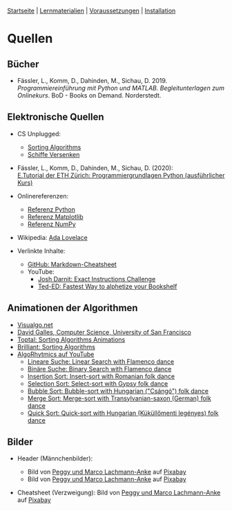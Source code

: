 [Startseite](./index.md) | [Lernmaterialien](./kurs.md) | [Voraussetzungen](./voraussetzungen.md) | [Installation](./installation_anaconda.md)

# Quellen

## Bücher

* Fässler, L., Komm, D., Dahinden, M., Sichau, D. 2019. *Programmiereinführung mit Python und MATLAB. Begleitunterlagen zum Onlinekurs*. BoD - Books on Demand. Norderstedt.

## Elektronische Quellen

* CS Unplugged:
  * [Sorting Algorithms](https://classic.csunplugged.org/sorting-algorithms/)
  * [Schiffe Versenken](https://classic.csunplugged.org/wp-content/uploads/2014/12/CSUnplugged_OS_2015_v3.2.2_AL_Ak-6.pdf)
* Fässler, L., Komm, D., Dahinden, M., Sichau, D. (2020):  
 [E.Tutorial der ETH Zürich: Programmiergrundlagen Python (ausführlicher Kurs)](https://et.lecturers.inf.ethz.ch/viewer/course/b6wSvFsS8ydmuZ7R2?course_locale_key=de)
* Onlinereferenzen:
  * [Referenz Python](https://docs.python.org/3/)
  * [Referenz Matplotlib](https://matplotlib.org)
  * [Referenz NumPy](https://numpy.org/doc/stable/)

* Wikipedia: [Ada Lovelace](https://de.wikipedia.org/wiki/Ada_Lovelace)

* Verlinkte Inhalte:
  * [GitHub: Markdown-Cheatsheet](https://guides.github.com/pdfs/markdown-cheatsheet-online.pdf)
  * YouTube:
    * [Josh Darnit: Exact Instructions Challenge](https://youtu.be/FN2RM-CHkuI)
    * [Ted-ED: Fastest Way to alphetize your Bookshelf](https://youtu.be/WaNLJf8xzC4)

## Animationen der Algorithmen

* [Visualgo.net](https://visualgo.net/en/sorting?slide=1)
* [David Galles, Computer Science, University of San Francisco](https://www.cs.usfca.edu/~galles/visualization/Search.html)
* [Toptal: Sorting Algorithms Animations](https://www.toptal.com/developers/sorting-algorithms)
* [Brilliant: Sorting Algorithms](https://brilliant.org/wiki/sorting-algorithms/)
* [AlgoRhytmics auf YouTube]()
  * [Lineare Suche: Linear Search with Flamenco dance](https://www.youtube.com/watch?v=-PuqKbu9K3U)
  * [Binäre Suche: Binary Search with Flamenco dance](https://www.youtube.com/watch?v=iP897Z5Nerk)
  * [Insertion Sort: Insert-sort with Romanian folk dance](https://www.youtube.com/watch?v=ROalU379l3U)
  * [Selection Sort: Select-sort with Gypsy folk dance](https://www.youtube.com/watch?v=Ns4TPTC8whw)
  * [Bubble Sort: Bubble-sort with Hungarian ("Csángó") folk dance](https://www.youtube.com/watch?v=lyZQPjUT5B4)
  * [Merge Sort: Merge-sort with Transylvanian-saxon (German) folk dance](https://www.youtube.com/watch?v=XaqR3G_NVoo)
  * [Quick Sort: Quick-sort with Hungarian (Küküllőmenti legényes) folk dance](https://www.youtube.com/watch?v=ywWBy6J5gz8)

## Bilder

* Header (Männchenbilder): 
  * Bild von [Peggy und Marco Lachmann-Anke](https://pixabay.com/de/users/peggy_marco-1553824/?utm_source=link-attribution&amp;utm_medium=referral&amp;utm_campaign=image&amp;utm_content=1013910) auf [Pixabay](https://pixabay.com/de/?utm_source=link-attribution&amp;utm_medium=referral&amp;utm_campaign=image&amp;utm_content=1013910>)
  * Bild von [Peggy und Marco Lachmann-Anke](https://pixabay.com/de/users/peggy_marco-1553824/?utm_source=link-attribution&amp;utm_medium=referral&amp;utm_campaign=image&amp;utm_content=1013911) auf [Pixabay](https://pixabay.com/de/?utm_source=link-attribution&amp;utm_medium=referral&amp;utm_campaign=image&amp;utm_content=1013911>)

* Cheatsheet (Verzweigung): Bild von [Peggy und Marco Lachmann-Anke](https://pixabay.com/de/users/peggy_marco-1553824/?utm_source=link-attribution&amp;utm_medium=referral&amp;utm_campaign=image&amp;utm_content=1020284) auf [Pixabay](https://pixabay.com/de/?utm_source=link-attribution&amp;utm_medium=referral&amp;utm_campaign=image&amp;utm_content=1020284>)